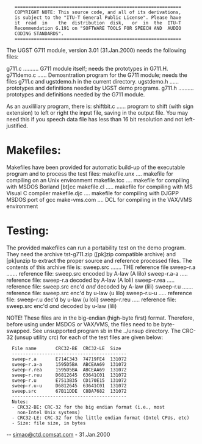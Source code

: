        =============================================================
       COPYRIGHT NOTE: This source code, and all of its derivations,
       is subject to the "ITU-T General Public License". Please have
       it  read  in    the  distribution  disk,   or  in  the  ITU-T
       Recommendation G.191 on "SOFTWARE TOOLS FOR SPEECH AND  AUDIO
       CODING STANDARDS".
       =============================================================


The UGST G711 module, version 3.01 (31.Jan.2000) needs the following
files:

g711.c .......... G711 module itself; needs the prototypes in G711.H.
g711demo.c ...... Demosntration program for the G711 module; needs the files
                  g711.c and ugstdemo.h in the current directory.
ugstdemo.h ...... prototypes and definitions needed by UGST demo programs.
g711.h .......... prototypes and definitions needed by the G711 module.

As an auxililiary program, there is:
shiftbit.c ...... program to shift (with sign extension) to left or right the
                  input file, saving in the output file. You may need this if
                  you speech data file has less than 16 bit resolution and not
                  left-justified.

Makefiles:
===
Makefiles have been provided for automatic build-up of the executable program
and to process the test files:
makefile.unx .... makefile for compiling on an Unix environment
makefile.tcc .... makefile for compiling with MSDOS Borland [bt]cc
makefile.cl ..... makefile for compiling with MS Visual C compiler
makefile.djc .... makefile for compiling with DJGPP MSDOS port of gcc
make-vms.com .... DCL for compiling in the VAX/VMS environment

Testing:
===
The provided makefiles can run a portability test on the demo program. They
need the archive tst-g711.zip ([pk]zip compatible archive) and [pk]unzip to
extract the proper source and reference processed files. The contents of this
archive file is:
sweep.src ....... THE reference file
sweep-r.a ....... reference file: sweep.src encoded by A-law (A lilo)
sweep-r.a-a ..... reference file: sweep-r.a decoded by A-law (A loli)
sweep-r.rea ..... reference file: sweep.src enc'd *and* decoded by A-law (lili)
sweep-r.u ....... reference file: sweep.src enc'd by u-law (u lilo)
sweep-r.u-u ..... reference file: sweep-r.u dec'd by u-law (u loli)
sweep-r.reu ..... reference file: sweep.src enc'd *and* decoded by u-law (lili)

NOTE! These files are in the big-endian (high-byte first) format. Therefore,
      before using under MSDOS or VAX/VMS, the files need to be byte-swapped.
      See unsupported program sb in the ../unsup directory.
      The CRC-32 (unsup utility crc) for each of the test files are
      given below:

      File name       CRC32-BE  CRC32-LE  Size
      ------------------------------------------
      sweep-r.a       E714C343  74719FE4  131072
      sweep-r.a-a     1595D5BA  ABCEAA69  131072
      sweep-r.rea     1595D5BA  ABCEAA69  131072
      sweep-r.reu     D6812645  63641C01  131072
      sweep-r.u       E7513B35  CD170E15  131072
      sweep-r.u-u     D6812645  63641C01  131072
      sweep.src       67B11DDE  C8BA7682  131072
      ------------------------------------------
      Notes:
      - CRC32-BE: CRC-32 for the big endian format (i.e., most
        non-Intel Unix systems)
      - CRC32-LE: CRC-32 for the little endian format (Intel CPUs, etc)
      - Size: file size, in bytes
--
<simao@ctd.comsat.com> - 31.Jan.2000
